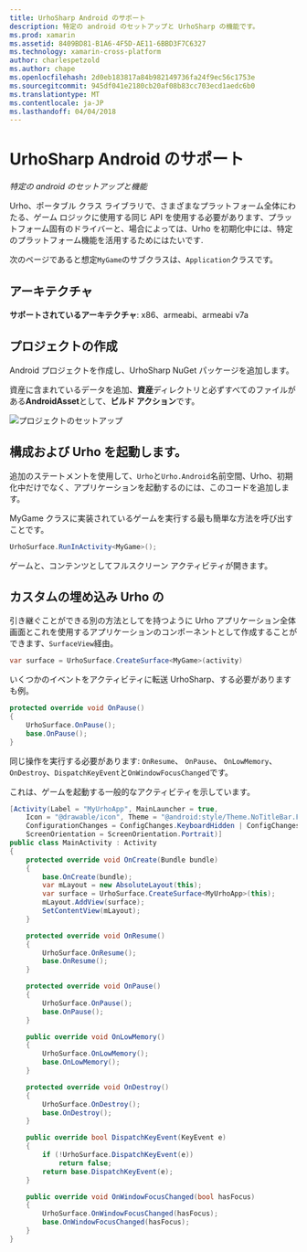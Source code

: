 ```yaml
---
title: UrhoSharp Android のサポート
description: 特定の android のセットアップと UrhoSharp の機能です。
ms.prod: xamarin
ms.assetid: 8409BD81-B1A6-4F5D-AE11-6BBD3F7C6327
ms.technology: xamarin-cross-platform
author: charlespetzold
ms.author: chape
ms.openlocfilehash: 2d0eb183817a84b982149736fa24f9ec56c1753e
ms.sourcegitcommit: 945df041e2180cb20af08b83cc703ecd1aedc6b0
ms.translationtype: MT
ms.contentlocale: ja-JP
ms.lasthandoff: 04/04/2018
---
```

# <a name="urhosharp-android-support"></a>UrhoSharp Android のサポート

_特定の android のセットアップと機能_

Urho、ポータブル クラス ライブラリで、さまざまなプラットフォーム全体にわたる、ゲーム ロジックに使用する同じ API を使用する必要があります、プラットフォーム固有のドライバーと、場合によっては、Urho を初期化中には、特定のプラットフォーム機能を活用するためにはたいです.

次のページであると想定`MyGame`のサブクラスは、`Application`クラスです。

## <a name="architectures"></a>アーキテクチャ

**サポートされているアーキテクチャ**: x86、armeabi、armeabi v7a

## <a name="create-a-project"></a>プロジェクトの作成

Android プロジェクトを作成し、UrhoSharp NuGet パッケージを追加します。

資産に含まれているデータを追加、**資産**ディレクトリと必ずすべてのファイルがある**AndroidAsset**として、**ビルド アクション**です。

![プロジェクトのセットアップ](android-images/image-3.png "資産ディレクトリに資産を含むデータの追加")

## <a name="configure-and-launching-urho"></a>構成および Urho を起動します。

追加のステートメントを使用して、`Urho`と`Urho.Android`名前空間、Urho、初期化中だけでなく、アプリケーションを起動するのには、このコードを追加します。

MyGame クラスに実装されているゲームを実行する最も簡単な方法を呼び出すことです。

```csharp
UrhoSurface.RunInActivity<MyGame>();
```

ゲームと、コンテンツとしてフルスクリーン アクティビティが開きます。

## <a name="custom-embedding-of-urho"></a>カスタムの埋め込み Urho の

引き継ぐことができる別の方法としてを持つように Urho アプリケーション全体 画面とこれを使用するアプリケーションのコンポーネントとして作成することができます、`SurfaceView`経由。

```csharp
var surface = UrhoSurface.CreateSurface<MyGame>(activity)
```

いくつかのイベントをアクティビティに転送 UrhoSharp、する必要がありますも例。

```csharp
protected override void OnPause()
{
    UrhoSurface.OnPause();
    base.OnPause();
}
```

同じ操作を実行する必要があります: `OnResume`、 `OnPause`、 `OnLowMemory`、 `OnDestroy`、`DispatchKeyEvent`と`OnWindowFocusChanged`です。

これは、ゲームを起動する一般的なアクティビティを示しています。

```csharp
[Activity(Label = "MyUrhoApp", MainLauncher = true,
    Icon = "@drawable/icon", Theme = "@android:style/Theme.NoTitleBar.Fullscreen",
    ConfigurationChanges = ConfigChanges.KeyboardHidden | ConfigChanges.Orientation,
    ScreenOrientation = ScreenOrientation.Portrait)]
public class MainActivity : Activity
{
    protected override void OnCreate(Bundle bundle)
    {
        base.OnCreate(bundle);
        var mLayout = new AbsoluteLayout(this);
        var surface = UrhoSurface.CreateSurface<MyUrhoApp>(this);
        mLayout.AddView(surface);
        SetContentView(mLayout);
    }

    protected override void OnResume()
    {
        UrhoSurface.OnResume();
        base.OnResume();
    }

    protected override void OnPause()
    {
        UrhoSurface.OnPause();
        base.OnPause();
    }

    public override void OnLowMemory()
    {
        UrhoSurface.OnLowMemory();
        base.OnLowMemory();
    }

    protected override void OnDestroy()
    {
        UrhoSurface.OnDestroy();
        base.OnDestroy();
    }

    public override bool DispatchKeyEvent(KeyEvent e)
    {
        if (!UrhoSurface.DispatchKeyEvent(e))
            return false;
        return base.DispatchKeyEvent(e);
    }

    public override void OnWindowFocusChanged(bool hasFocus)
    {
        UrhoSurface.OnWindowFocusChanged(hasFocus);
        base.OnWindowFocusChanged(hasFocus);
    }
}
```

